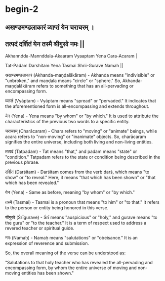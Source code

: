 # begin-2

## अखण्डमण्डलाकारं व्याप्तं येन चराचरम् ।&#x20;

## तत्पदं दर्शितं येन तस्मै श्रीगुरवे नमः ||



Akhanndda-Mannddala-Akaaram Vyaaptam Yena Cara-Acaram |&#x20;

Tat-Padam Darshitam Yena Tasmai Shrii-Gurave Namah ||



अखण्डमण्डलाकारं (Akhanda-maṇḍalākāram) - Akhanda means "indivisible" or "unbroken," and maṇḍala means "circle" or "sphere." So, Akhanda-maṇḍalākāram refers to something that has an all-pervading or encompassing form.

व्याप्तं (Vyāptam) - Vyāptam means "spread" or "pervaded." It indicates that the aforementioned form is all-encompassing and extends throughout.

येन (Yena) - Yena means "by whom" or "by which." It is used to attribute the characteristics of the previous two words to a specific entity.

चराचरम् (Charācaram) - Chara refers to "moving" or "animate" beings, while acara refers to "non-moving" or "inanimate" objects. So, charācaram signifies the entire universe, including both living and non-living entities.

तत्पदं (Tatpadam) - Tat means "that," and padam means "state" or "condition." Tatpadam refers to the state or condition being described in the previous phrase.

दर्शितं (Darśitam) - Darśitam comes from the verb darś, which means "to show" or "to reveal." Here, it means "that which has been shown" or "that which has been revealed."

येन (Yena) - Same as before, meaning "by whom" or "by which."

तस्मै (Tasmai) - Tasmai is a pronoun that means "to him" or "to that." It refers to the person or entity being honored in this verse.

श्रीगुरवे (Śrīgurave) - Śrī means "auspicious" or "holy," and gurave means "to the guru" or "to the teacher." It is a term of respect used to address a revered teacher or spiritual guide.

नमः (Namaḥ) - Namaḥ means "salutations" or "obeisance." It is an expression of reverence and submission.

So, the overall meaning of the verse can be understood as:

"Salutations to that holy teacher who has revealed the all-pervading and encompassing form, by whom the entire universe of moving and non-moving entities has been shown."
